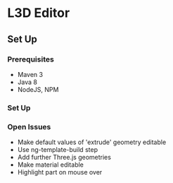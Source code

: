 # L3D Editor

## Set Up

### Prerequisites
* Maven 3
* Java 8
* NodeJS, NPM

### Set Up

### Open Issues
* Make default values of 'extrude' geometry editable
* Use ng-template-build step
* Add further Three.js geometries
* Make material editable
* Highlight part on mouse over